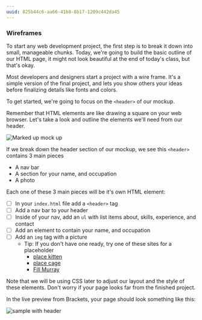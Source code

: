 ```yaml
---
uuid: 825b44c6-aa66-41b8-8b17-1209c442da45
---
```


<!-- Too much going on in this file - break it out into different pieces -->
### Wireframes

To start any web development project, the first step is to break it down into small,
manageable chunks. Today, we're going to build the basic outline of our HTML
page, it might not look beautiful at the end of today's class, but that's okay.

Most developers and designers start a project with a wire frame. It's a simple version
of the final project, and lets you show others your ideas before finalizing details
like fonts and colors.

To get started, we're going to focus on the `<header>` of our mockup.

Remember that HTML elements are like drawing a square on your web browser. Let's take a look
and outline the elements we'll need from our header.


![Marked up mock up](https://d3vv6lp55qjaqc.cloudfront.net/items/0X201f1m0L1i0W152s0Y/%5B9f987905b86fad5992688d87a7f55df4%5D_Image+2017-08-26+at+1.23.31+PM.png?X-CloudApp-Visitor-Id=2818368&v=9ea7d889)


If we break down the header section of our mockup, we see this `<header>` contains
3 main pieces
- A nav bar
- A section for your name, and occupation
- A photo

Each one of these 3 main pieces will be it's own HTML element:

- [ ] In your `index.html` file add a `<header>` tag
- [ ] Add a nav bar to your header
- [ ] Inside of your nav, add an `ul` with list items about, skills, experience, and contact
- [ ] Add an element to contain your name, and occupation
- [ ] Add an `img` tag with a picture
  - Tip: If you don't have one ready, try one of these sites for a placeholder
    - [place kitten](https://placekitten.com/)
    - [place cage](http://www.placecage.com/)
    - [Fill Murray](https://www.fillmurray.com/)

Note that we will be using CSS later to adjust our layout and the style of these elements. Don't worry
if your page looks far from the finished project.

In the live preview from Brackets, your page should look something like this:

![sample with header](https://d3vv6lp55qjaqc.cloudfront.net/items/0l1v1S0b2N3z242C1S14/Image%202017-08-26%20at%201.54.41%20PM.png?X-CloudApp-Visitor-Id=2818368&v=85c65107)
